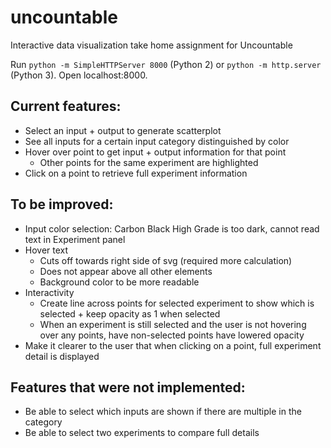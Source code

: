 # uncountable
Interactive data visualization take home assignment for Uncountable

Run `python -m SimpleHTTPServer 8000` (Python 2) or `python -m http.server` (Python 3). Open localhost:8000.

## Current features:
- Select an input + output to generate scatterplot
- See all inputs for a certain input category distinguished by color
- Hover over point to get input + output information for that point
  - Other points for the same experiment are highlighted
- Click on a point to retrieve full experiment information

## To be improved:
- Input color selection: Carbon Black High Grade is too dark, cannot read text in Experiment panel
- Hover text
  - Cuts off towards right side of svg (required more calculation)
  - Does not appear above all other elements
  - Background color to be more readable
- Interactivity
  - Create line across points for selected experiment to show which is selected + keep opacity as 1 when selected
  - When an experiment is still selected and the user is not hovering over any points, have non-selected points have lowered opacity
- Make it clearer to the user that when clicking on a point, full experiment detail is displayed

## Features that were not implemented:
- Be able to select which inputs are shown if there are multiple in the category
- Be able to select two experiments to compare full details
